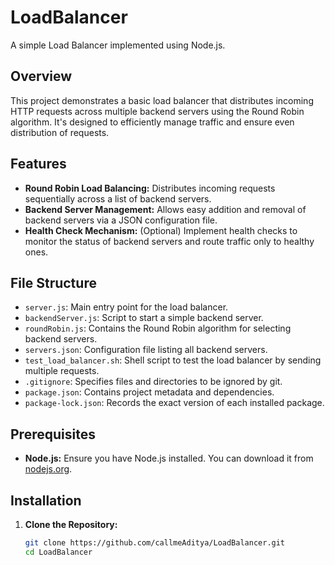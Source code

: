 # LoadBalancer

A simple Load Balancer implemented using Node.js.

## Overview

This project demonstrates a basic load balancer that distributes incoming HTTP requests across multiple backend servers using the Round Robin algorithm. It's designed to efficiently manage traffic and ensure even distribution of requests.

## Features

- **Round Robin Load Balancing:** Distributes incoming requests sequentially across a list of backend servers.
- **Backend Server Management:** Allows easy addition and removal of backend servers via a JSON configuration file.
- **Health Check Mechanism:** (Optional) Implement health checks to monitor the status of backend servers and route traffic only to healthy ones.

## File Structure

- `server.js`: Main entry point for the load balancer.
- `backendServer.js`: Script to start a simple backend server.
- `roundRobin.js`: Contains the Round Robin algorithm for selecting backend servers.
- `servers.json`: Configuration file listing all backend servers.
- `test_load_balancer.sh`: Shell script to test the load balancer by sending multiple requests.
- `.gitignore`: Specifies files and directories to be ignored by git.
- `package.json`: Contains project metadata and dependencies.
- `package-lock.json`: Records the exact version of each installed package.

## Prerequisites

- **Node.js:** Ensure you have Node.js installed. You can download it from [nodejs.org](https://nodejs.org/).

## Installation

1. **Clone the Repository:**

   ```bash
   git clone https://github.com/callmeAditya/LoadBalancer.git
   cd LoadBalancer
